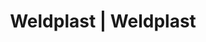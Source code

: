 ---
Filename: "eshop-products-variant126"
Link: "file:/Users/vinayakpatel/Downloads/www.weldplast.cz/eshop_products_compare/add/eshop-products-variant126"
product_name: "null"
product_id: "null"
title: "Weldplast | Weldplast"
product_desc: ""
product_specs: ""
product_downloads: ""
href: ""
p_desc_2: ""
accessories: ""
similar_products: ""
---